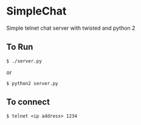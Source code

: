 # SimpleChat
Simple telnet chat server with twisted and python 2

## To Run

```
$ ./server.py
```

or

```
$ python2 server.py
```

## To connect

```
$ telnet <ip address> 1234
```
